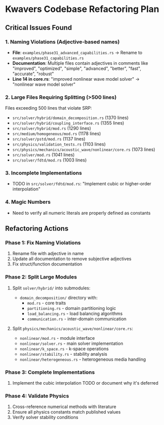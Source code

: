 # Kwavers Codebase Refactoring Plan

## Critical Issues Found

### 1. Naming Violations (Adjective-based names)
- **File**: `examples/phase31_advanced_capabilities.rs` → Rename to `examples/phase31_capabilities.rs`
- **Documentation**: Multiple files contain adjectives in comments like "improved", "optimized", "simple", "advanced", "better", "fast", "accurate", "robust"
- **Line 14 in core.rs**: "improved nonlinear wave model solver" → "nonlinear wave model solver"

### 2. Large Files Requiring Splitting (>500 lines)
Files exceeding 500 lines that violate SRP:
- `src/solver/hybrid/domain_decomposition.rs` (1370 lines)
- `src/solver/hybrid/coupling_interface.rs` (1355 lines)
- `src/solver/hybrid/mod.rs` (1290 lines)
- `src/medium/homogeneous/mod.rs` (1178 lines)
- `src/solver/pstd/mod.rs` (1137 lines)
- `src/physics/validation_tests.rs` (1103 lines)
- `src/physics/mechanics/acoustic_wave/nonlinear/core.rs` (1073 lines)
- `src/solver/mod.rs` (1041 lines)
- `src/solver/fdtd/mod.rs` (1003 lines)

### 3. Incomplete Implementations
- TODO in `src/solver/fdtd/mod.rs`: "Implement cubic or higher-order interpolation"

### 4. Magic Numbers
- Need to verify all numeric literals are properly defined as constants

## Refactoring Actions

### Phase 1: Fix Naming Violations
1. Rename file with adjective in name
2. Update all documentation to remove subjective adjectives
3. Fix struct/function documentation

### Phase 2: Split Large Modules
1. Split `solver/hybrid/` into submodules:
   - `domain_decomposition/` directory with:
     - `mod.rs` - core traits
     - `partitioning.rs` - domain partitioning logic
     - `load_balancing.rs` - load balancing algorithms
     - `communication.rs` - inter-domain communication
   
2. Split `physics/mechanics/acoustic_wave/nonlinear/core.rs`:
   - `nonlinear/mod.rs` - module interface
   - `nonlinear/solver.rs` - main solver implementation
   - `nonlinear/k_space.rs` - k-space operations
   - `nonlinear/stability.rs` - stability analysis
   - `nonlinear/heterogeneous.rs` - heterogeneous media handling

### Phase 3: Complete Implementations
1. Implement the cubic interpolation TODO or document why it's deferred

### Phase 4: Validate Physics
1. Cross-reference numerical methods with literature
2. Ensure all physics constants match published values
3. Verify solver stability conditions
